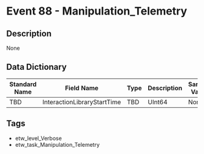 # Event 88 - Manipulation_Telemetry

## Description
None

## Data Dictionary
|Standard Name|Field Name|Type|Description|Sample Value|
|---|---|---|---|---|
|TBD|InteractionLibraryStartTime|TBD|UInt64|None|None|

## Tags
* etw_level_Verbose
* etw_task_Manipulation_Telemetry